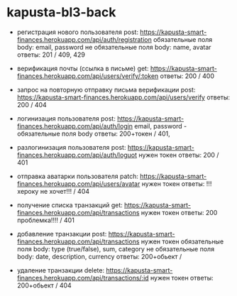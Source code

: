 # kapusta-bl3-back

- регистрация нового пользователя
post: https://kapusta-smart-finances.herokuapp.com/api/auth/registration
обязательные поля body: email, password
не обязательные поля body: name, avatar
ответы: 201 / 409, 429

- верификация почты (ссылка в письме)
get: https://kapusta-smart-finances.herokuapp.com/api/users/verify/:token
ответы: 200 / 400

- запрос на повторную отправку письма верификации 
post: https://kapusta-smart-finances.herokuapp.com/api/users/verify
ответы: 200 / 404

- логинизация пользователя
post: https://kapusta-smart-finances.herokuapp.com/api/auth/login
email, password - обязательные поля body
ответы: 200+токен / 401, 

- разлогинизация пользователя
post: https://kapusta-smart-finances.herokuapp.com/api/auth/loguot
нужен токен
ответы: 200 / 401

- отправка аватарки пользователя
patch: https://kapusta-smart-finances.herokuapp.com/api/users/avatar
нужен токен
ответы: !!!хероку не хочет!!! / 404

- получение списка транзакций
get: https://kapusta-smart-finances.herokuapp.com/api/transactions
нужен токен
ответы: 200 проблемка!!!! / 401

- добавление транзакции
post: https://kapusta-smart-finances.herokuapp.com/api/transactions
нужен токен
обязательные поля body: type (true/false), sum, category
не обязательные поля body: date, description, currency
ответы: 200+обьект / 

- удаление транзакции
delete: https://kapusta-smart-finances.herokuapp.com/api/transactions/:id
нужен токен
ответы: 200+обьект / 404
